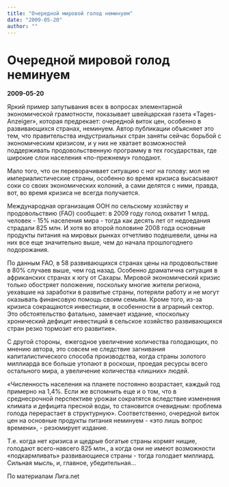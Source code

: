 ```yaml
---
title: "Очередной мировой голод неминуем"
date: "2009-05-20"
author: ""
---
```


# Очередной мировой голод неминуем

**2009-05-20** 

Яркий пример запутывания всех в вопросах элементарной экономической грамотности, показывает швейцарская газета «Tages-Anzeiger», которая предрекает: очередной виток цен, особенно в развивающихся странах, неминуем. Автор публикации объясняет это тем, что правительства индустриальных стран заняты сейчас борьбой с экономическим кризисом, и у них не хватает возможностей поддерживать продовольственную программу в тех государствах, где широкие слои населения «по-прежнему» голодают.

Мало того, что он переворачивает ситуацию с ног на голову: мол не империалистические страны, особенно во время кризиса высасывают соки со своих экономических колоний, а сами делятся с ними, правда, вот, во время кризиса не всегда получается.

Международная организация ООН по сельскому хозяйству и продовольствию (FAO) сообщает: в 2009 году голод охватит 1 млрд. человек - 15% населения мира - тогда как десять лет от недоедания страдали 825 млн. И хотя во второй половине 2008 года основные продукты питания на мировых рынках отчетливо подешевели, цены на них все еще значительно выше, чем до начала прошлогоднего подорожания.

По данным FAO, в 58 развивающихся странах цены на продовольствие в 80% случаев выше, чем год назад. Особенно драматична ситуация в африканских странах к югу от Сахары. Мировой экономический кризис только обостряет положение, поскольку многие жители региона, уехавшие на заработки в развитые страны, потеряли работу и не могут оказывать финансовую помощь своим семьям. Кроме того, из-за кризиса сокращаются инвестиции, в особенности в аграрный сектор. Это обстоятельство фатально, замечает издание, «поскольку хронический дефицит инвестиций в сельское хозяйство развивающихся стран резко тормозит его развитие».

С другой стороны,  ежегодное увеличение количества голодающих, по мнению автора, это совсем не следствие загнивания капиталистического способа производства, когда страны золотого миллиарда все больше утопают в роскоши, проедая ресурсы всего остального мира, а увеличение количества «лишних» людей.

«Численность населения на планете постоянно возрастает, каждый год примерно на 1,4%. Если же вспомнить еще и о том, что в среднесрочной перспективе урожаи сократятся вследствие изменения климата и дефицита пресной воды, то становится очевидным: проблема голода перерастает в структурную». Соответственно, очередной виток цен на основные продукты питания неминуем - «это лишь вопрос времени», - резюмирует издание.

Т.е. когда нет кризиса и щедрые богатые страны кормят нищие, голодают всего-навсего 825 млн., а когда они не имеют возможности «подкармливать» развивающиеся страны - тогда голодает миллиард. Сильная мысль, и, главное, убедительная...

По материалам Лига.net